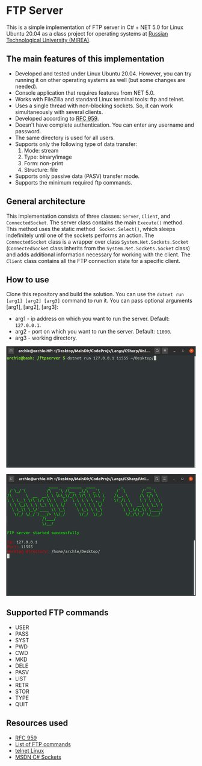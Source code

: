 # FTP Server
This is a simple implementation of FTP server in C# + NET 5.0 for Linux Ubuntu 20.04 as a class project for operating systems at [Russian Technological University (MIREA)](https://www.mirea.ru/).


## The main features of this implementation
- Developed and tested under Linux Ubuntu 20.04. However, you can try running it on other operating systems as well (but some changes are needed).
- Console application that requires features from NET 5.0.
- Works with FileZilla and standard Linux terminal tools: ftp and telnet.
- Uses a single thread with non-blocking sockets. So, it can work simultaneously with several clients.
- Developed according to [RFC 959](https://tools.ietf.org/html/rfc959).
- Doesn't have complete authentication. You can enter any username and password.
- The same directory is used for all users.
- Supports only the following type of data transfer:
	1. Mode: stream
	2. Type: binary/image
	3. Form: non-print
	4. Structure: file
- Supports only passive data (PASV) transfer mode.
- Supports the minimum required ftp commands.

## General architecture
This implementation consists of three classes: ```Server```, ```Client```, and ```ConnectedSocket```. The server class contains the main ```Execute()``` method. This method uses the static method ``` Socket.Select()```, which sleeps indefinitely until one of the sockets performs an action.
The ```ConnectedSocket``` class is a wrapper over class ```System.Net.Sockets.Socket``` (```ConnectedSocket``` class inherits from the ```System.Net.Sockets.Socket``` class) and adds additional information necessary for working with the client.
The ```Client``` class contains all the FTP connection state for a specific client.

## How to use
Clone this repository and build the solution. You can use the ```dotnet run [arg1] [arg2] [arg3]``` command to run it. You can pass optional arguments \[arg1\], \[arg2\], \[arg3\]:
- arg1 - ip address on which you want to run the server. Default: ```127.0.0.1```.
- arg2 - port on which you want to run the server. Default: ```11000```.
- arg3 - working directory.

![Example 1](https://github.com/archie1602/FTPServer/blob/master/img/Example1.png)

![Example 2](https://github.com/archie1602/FTPServer/blob/master/img/Example2.png)

## Supported FTP commands
- USER
- PASS
- SYST
- PWD
- CWD
- MKD
- DELE
- PASV
- LIST
- RETR
- STOR
- TYPE
- QUIT

## Resources used
- [RFC 959](https://tools.ietf.org/html/rfc959)
- [List of FTP commands](https://en.wikipedia.org/wiki/List_of_FTP_commands)
- [telnet Linux](https://linux.die.net/man/1/telnet)
- [MSDN C# Sockets](https://docs.microsoft.com/en-us/dotnet/api/system.net.sockets.socket?view=net-5.0)
